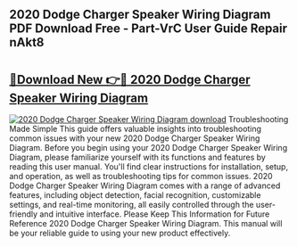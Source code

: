 ## 2020 Dodge Charger Speaker Wiring Diagram PDF Download Free - Part-VrC User Guide Repair nAkt8

# <h2><a href="http://dfl1bs.blite.top/?on=2020+Dodge+Charger+Speaker+Wiring+Diagram">🔗Download New 👉🔴 2020 Dodge Charger Speaker Wiring Diagram</a></h2>

[![2020 Dodge Charger Speaker Wiring Diagram download](https://i.imgur.com/lujVjoI.png)](http://dfl1bs.blite.top/?on=2020+Dodge+Charger+Speaker+Wiring+Diagram)
Troubleshooting Made Simple This guide offers valuable insights into troubleshooting common issues with your new 2020 Dodge Charger Speaker Wiring Diagram. Before you begin using your 2020 Dodge Charger Speaker Wiring Diagram, please familiarize yourself with its functions and features by reading this user manual. You'll find clear instructions for installation, setup, and operation, as well as troubleshooting tips for common issues. 2020 Dodge Charger Speaker Wiring Diagram comes with a range of advanced features, including object detection, facial recognition, customizable settings, and real-time monitoring, all easily controlled through the user-friendly and intuitive interface. Please Keep This Information for Future Reference 2020 Dodge Charger Speaker Wiring Diagram. This manual will be your reliable guide to using your new product effectively.
